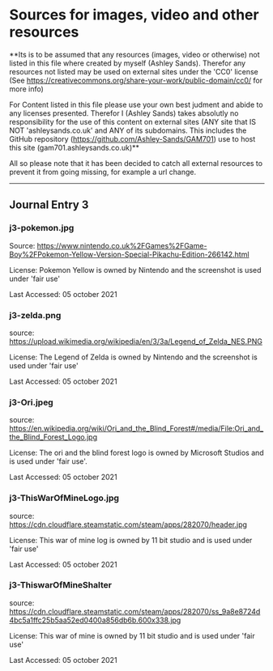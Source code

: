 # Sources for images, video and other resources

**Its is to be assumed that any resources (images, video or otherwise) not listed in this file where created by myself (Ashley Sands). Therefor any resources not listed may be used on external sites under the 'CC0' license (See https://creativecommons.org/share-your-work/public-domain/cc0/ for more info)

For Content listed in this file please use your own best judment and abide to any licenses presented. Therefor I (Ashley Sands) takes absolutly no responsibility for the use of this content on external sites (ANY site that IS NOT 'ashleysands.co.uk' and ANY of its subdomains. This includes the GitHub repository (https://github.com/Ashley-Sands/GAM701) use to host this site (gam701.ashleysands.co.uk)**

All so please note that it has been decided to catch all external resources to prevent it from going missing, for example a url change.

----

## Journal Entry 3

### j3-pokemon.jpg
Source: https://www.nintendo.co.uk%2FGames%2FGame-Boy%2FPokemon-Yellow-Version-Special-Pikachu-Edition-266142.html

License: Pokemon Yellow is owned by Nintendo and the screenshot is used under 'fair use'   

Last Accessed: 05 october 2021  


### j3-zelda.png
source: https://upload.wikimedia.org/wikipedia/en/3/3a/Legend_of_Zelda_NES.PNG

License: The Legend of Zelda is owned by Nintendo and the screenshot is used under 'fair use'   

Last Accessed: 05 october 2021


### j3-Ori.jpeg
source: https://en.wikipedia.org/wiki/Ori_and_the_Blind_Forest#/media/File:Ori_and_the_Blind_Forest_Logo.jpg  

License: The ori and the blind forest logo is owned by Microsoft Studios and is used under 'fair use'.   

Last Accessed: 05 october 2021


### j3-ThisWarOfMineLogo.jpg
source: https://cdn.cloudflare.steamstatic.com/steam/apps/282070/header.jpg

License: This war of mine log is owned by 11 bit studio and is used under 'fair use'   

Last Accessed: 05 october 2021


### j3-ThiswarOfMineShalter
source: https://cdn.cloudflare.steamstatic.com/steam/apps/282070/ss_9a8e8724d4bc5a1ffc25b5aa52ed0400a856db6b.600x338.jpg

License: This war of mine is owned by 11 bit studio and is used under 'fair use'   

Last Accessed: 05 october 2021


